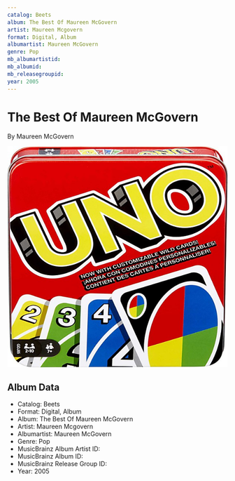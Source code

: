 ```yaml
---
catalog: Beets
album: The Best Of Maureen McGovern
artist: Maureen Mcgovern
format: Digital, Album
albumartist: Maureen McGovern
genre: Pop
mb_albumartistid: 
mb_albumid: 
mb_releasegroupid: 
year: 2005
---
```


# The Best Of Maureen McGovern

By Maureen McGovern

![](../../assets/beetscovers/Maureen_Mcgovern-The_Best_Of_Maureen_McGovern.jpg)

## Album Data

- Catalog: Beets
- Format: Digital, Album
- Album: The Best Of Maureen McGovern
- Artist: Maureen Mcgovern
- Albumartist: Maureen McGovern
- Genre: Pop
- MusicBrainz Album Artist ID: 
- MusicBrainz Album ID: 
- MusicBrainz Release Group ID: 
- Year: 2005

